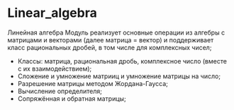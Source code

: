 # Linear_algebra
Линейная алгебра
Модуль реализует основные операции из алгебры с матрицами и векторами (далее матрица = вектор) и поддерживает класс рациональных дробей, в том числе для комплексных чисел;
- Классы: матрица, рациональная дробь, комплексное число (вместе с их взаимодействием);
- Сложение и умножение матрииц и умножение матрицы на число;
- Разрешение матрицы методом Жордана-Гаусса;
- Вычисление определителя;
- Сопряжённая и обратная матрицы;
